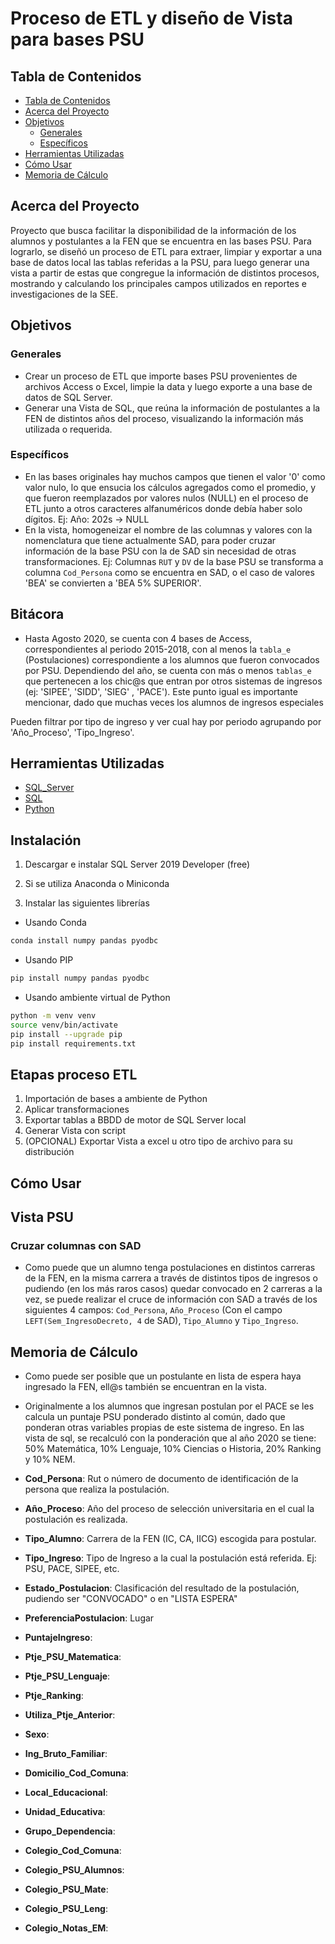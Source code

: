 # Proceso de ETL y diseño de Vista para bases PSU

## Tabla de Contenidos

- [Tabla de Contenidos](#tabla-de-contenidos)
- [Acerca del Proyecto](#acerca-del-proyecto)
- [Objetivos](#objetivos)
    - [Generales](#generales)
    - [Específicos](#especficos)
- [Herramientas Utilizadas](#herramientas-utilizadas)
- [Cómo Usar](#cómo-usar)
- [Memoria de Cálculo](#memoria-de-cálculo)

## Acerca del Proyecto

Proyecto que busca facilitar la disponibilidad de la información de los alumnos y postulantes a la FEN que se encuentra 
en las bases PSU. Para lograrlo, se diseñó un proceso de ETL para extraer, limpiar y exportar a una base de datos local 
las tablas referidas a la PSU, para luego generar una vista a partir de estas que congregue la información de distintos 
procesos, mostrando y calculando los principales campos utilizados en reportes e investigaciones de la SEE.

## Objetivos

### Generales

* Crear un proceso de ETL que importe bases PSU provenientes de archivos Access o Excel, limpie la data y luego exporte
a una base de datos de SQL Server.
* Generar una Vista de SQL, que reúna la información de postulantes a la FEN de distintos años del proceso, visualizando 
la información más utilizada o requerida.

### Específicos 

* En las bases originales hay muchos campos que tienen el valor '0' como valor nulo, lo que ensucia los cálculos 
agregados como el promedio, y que fueron reemplazados por valores nulos (NULL) en el proceso de ETL junto a otros 
caracteres alfanuméricos donde debía haber solo dígitos. Ej: Año: 202s -> NULL
* En la vista, homogeneizar el nombre de las columnas  y valores con la nomenclatura que tiene actualmente SAD, para poder cruzar 
información de la base PSU con la de SAD sin necesidad de otras transformaciones. 
Ej: Columnas `RUT` y `DV` de la base PSU se transforma a columna `Cod_Persona` como se encuentra en SAD, o el caso de 
valores 'BEA' se convierten a 'BEA 5% SUPERIOR'.


## Bitácora

* Hasta Agosto 2020, se cuenta con 4 bases de Access, correspondientes al periodo 2015-2018, con al menos la 
`tabla_e` (Postulaciones) correspondiente a los alumnos que fueron convocados por PSU. Dependiendo del año, 
se cuenta con más o menos `tablas_e` que pertenecen a los chic@s que entran por otros sistemas de ingresos 
(ej: 'SIPEE', 'SIDD', 'SIEG' , 'PACE'). Este punto igual es importante mencionar, dado que muchas veces los alumnos 
de ingresos especiales

Pueden filtrar por tipo de ingreso y ver cual hay por periodo agrupando por 'Año_Proceso',  'Tipo_Ingreso'.
## Herramientas Utilizadas

* [SQL_Server](https://www.microsoft.com/en-us/sql-server/sql-server-downloads)
* [SQL](https://code.visualstudio.com/download)
* [Python](https://marketplace.visualstudio.com/items?itemName=kaishuu0123.vscode-erd-preview)

## Instalación

1) Descargar e instalar SQL Server 2019 Developer (free)

2) Si se utiliza Anaconda o Miniconda

3) Instalar las siguientes librerías 
- Usando Conda
```sh
conda install numpy pandas pyodbc
```
- Usando PIP
```sh
pip install numpy pandas pyodbc
```
- Usando ambiente virtual de Python
```sh
python -m venv venv
source venv/bin/activate
pip install --upgrade pip
pip install requirements.txt
```
## Etapas proceso ETL

1) Importación de bases a ambiente de Python
2) Aplicar transformaciones
3) Exportar tablas a BBDD de motor de SQL Server local
4) Generar Vista con script
5) (OPCIONAL) Exportar Vista a excel u otro tipo de archivo para su distribución

## Cómo Usar



## Vista PSU



### Cruzar columnas con SAD
* Como puede que un alumno tenga postulaciones en distintos carreras de la FEN, en la misma carrera a través de 
distintos tipos de ingresos o pudiendo (en los más raros casos) quedar convocado en 2 carreras a la vez, se puede 
realizar el cruce de información con SAD a través de los siguientes 4 campos: `Cod_Persona`, `Año_Proceso` (Con el campo
`LEFT(Sem_IngresoDecreto, 4` de SAD), `Tipo_Alumno` y `Tipo_Ingreso`.

## Memoria de Cálculo

* Como puede ser posible que un postulante en lista de espera haya ingresado la FEN, ell@s también se encuentran en la 
vista.
*  Originalmente a los alumnos que ingresan postulan por el PACE se les calcula un puntaje PSU ponderado distinto al
común, dado que ponderan otras variables propias de este sistema de ingreso. En las vista de sql, se recalculó con la 
ponderación que al año 2020 se tiene: 50% Matemática, 10% Lenguaje, 10% Ciencias o Historia, 20% Ranking y 10% NEM.

* __Cod_Persona__: Rut o número de documento de identificación de la persona que realiza la postulación.
* __Año_Proceso__: Año del proceso de selección universitaria en el cual la postulación es realizada.
* __Tipo_Alumno__: Carrera de la FEN (IC, CA, IICG) escogida para postular.
* __Tipo_Ingreso__: Tipo de Ingreso a la cual la postulación está referida. Ej: PSU, PACE, SIPEE, etc.
* __Estado_Postulacion__: Clasificación del resultado de la postulación, pudiendo ser "CONVOCADO" o en "LISTA ESPERA"
* __PreferenciaPostulacion__: Lugar
* __PuntajeIngreso__:
* __Ptje_PSU_Matematica__:
* __Ptje_PSU_Lenguaje__:
* __Ptje_Ranking__:
* __Utiliza_Ptje_Anterior__:
* __Sexo__:
* __Ing_Bruto_Familiar__:
* __Domicilio_Cod_Comuna__:
* __Local_Educacional__:
* __Unidad_Educativa__:
* __Grupo_Dependencia__:
* __Colegio_Cod_Comuna__:
* __Colegio_PSU_Alumnos__: 
* __Colegio_PSU_Mate__:
* __Colegio_PSU_Leng__:
* __Colegio_Notas_EM__:

<!-- Pendientes(Test) -->
<!-- Contribuyentes --->